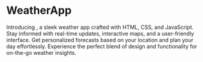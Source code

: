 # WeatherApp
Introducing  , a sleek weather app crafted with HTML, CSS, and JavaScript. Stay informed with real-time updates, interactive maps, and a user-friendly interface. Get personalized forecasts based on your location and plan your day effortlessly. Experience the perfect blend of design and functionality for on-the-go weather insights.
